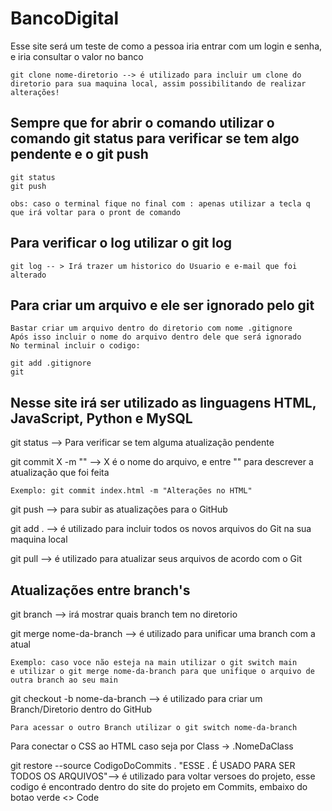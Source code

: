 # BancoDigital

Esse site será um teste de como a pessoa iria entrar com um login e senha, e iria consultar o valor no banco

```
git clone nome-diretorio --> é utilizado para incluir um clone do diretorio para sua maquina local, assim possibilitando de realizar alterações!
```

<h2>Sempre que for abrir o comando utilizar o comando git status para verificar se tem algo pendente e o git push</h2>

```
git status
git push

obs: caso o terminal fique no final com : apenas utilizar a tecla q que irá voltar para o pront de comando
```
<h2> Para verificar o log utilizar o git log </h2>

```
git log -- > Irá trazer um historico do Usuario e e-mail que foi alterado
```
<h2> Para criar um arquivo e ele ser ignorado pelo git </h2>

```
Bastar criar um arquivo dentro do diretorio com nome .gitignore
Após isso incluir o nome do arquivo dentro dele que será ignorado
No terminal incluir o codigo:

git add .gitignore
git
```
<h2> Nesse site irá ser utilizado as linguagens HTML, JavaScript, Python e MySQL </h2>


git status --> Para verificar se tem alguma atualização pendente

git commit X -m "" --> X é o nome do arquivo, e entre "" para descrever a atualização que foi feita
```
Exemplo: git commit index.html -m "Alterações no HTML"
```


git push --> para subir as atualizações para o GitHub

git add . --> é utilizado para incluir todos os novos arquivos do Git na sua maquina local

git pull --> é utilizado para atualizar seus arquivos de acordo com o Git

<H2> Atualizações entre branch's</h2>

git branch --> irá mostrar quais branch tem no diretorio

git merge nome-da-branch --> é utilizado para unificar uma branch com a atual

```
Exemplo: caso voce não esteja na main utilizar o git switch main
e utilizar o git merge nome-da-branch para que unifique o arquivo de outra branch ao seu main
```
git checkout -b nome-da-branch --> é utilizado para criar um Branch/Diretorio dentro do GitHub
```
Para acessar o outro Branch utilizar o git switch nome-da-branch
```
Para conectar o CSS ao HTML caso seja por Class -> .NomeDaClass

git restore --source CodigoDoCommits . "ESSE . É USADO PARA SER TODOS OS ARQUIVOS"--> é utilizado para voltar versoes do projeto, esse codigo é encontrado dentro do site do projeto em Commits, embaixo do botao verde <> Code 
